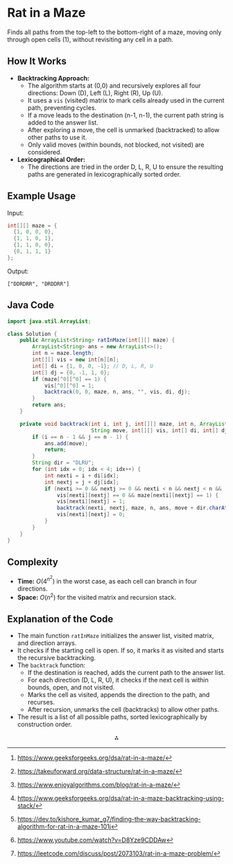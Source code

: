 
# Rat in a Maze

Finds all paths from the top-left to the bottom-right of a maze, moving only through open cells (1), without revisiting any cell in a path.

## How It Works

- **Backtracking Approach:**
    - The algorithm starts at (0,0) and recursively explores all four directions: Down (D), Left (L), Right (R), Up (U).
    - It uses a `vis` (visited) matrix to mark cells already used in the current path, preventing cycles.
    - If a move leads to the destination (n-1, n-1), the current path string is added to the answer list.
    - After exploring a move, the cell is unmarked (backtracked) to allow other paths to use it.
    - Only valid moves (within bounds, not blocked, not visited) are considered.
- **Lexicographical Order:**
    - The directions are tried in the order D, L, R, U to ensure the resulting paths are generated in lexicographically sorted order.


## Example Usage

Input:

```java
int[][] maze = {
  {1, 0, 0, 0},
  {1, 1, 0, 1},
  {1, 1, 0, 0},
  {0, 1, 1, 1}
};
```

Output:

```
["DDRDRR", "DRDDRR"]
```


## Java Code

```java
import java.util.ArrayList;

class Solution {
    public ArrayList<String> ratInMaze(int[][] maze) {
        ArrayList<String> ans = new ArrayList<>();
        int n = maze.length;
        int[][] vis = new int[n][n];
        int[] di = {1, 0, 0, -1}; // D, L, R, U
        int[] dj = {0, -1, 1, 0};
        if (maze[^0][^0] == 1) {
            vis[^0][^0] = 1;
            backtrack(0, 0, maze, n, ans, "", vis, di, dj);
        }
        return ans;
    }

    private void backtrack(int i, int j, int[][] maze, int n, ArrayList<String> ans,
                           String move, int[][] vis, int[] di, int[] dj) {
        if (i == n - 1 && j == n - 1) {
            ans.add(move);
            return;
        }
        String dir = "DLRU";
        for (int idx = 0; idx < 4; idx++) {
            int nexti = i + di[idx];
            int nextj = j + dj[idx];
            if (nexti >= 0 && nextj >= 0 && nexti < n && nextj < n &&
                vis[nexti][nextj] == 0 && maze[nexti][nextj] == 1) {
                vis[nexti][nextj] = 1;
                backtrack(nexti, nextj, maze, n, ans, move + dir.charAt(idx), vis, di, dj);
                vis[nexti][nextj] = 0;
            }
        }
    }
}
```


## Complexity

- **Time:** $O(4^{n^2})$ in the worst case, as each cell can branch in four directions.
- **Space:** $O(n^2)$ for the visited matrix and recursion stack.


## Explanation of the Code

- The main function `ratInMaze` initializes the answer list, visited matrix, and direction arrays.
- It checks if the starting cell is open. If so, it marks it as visited and starts the recursive backtracking.
- The `backtrack` function:
    - If the destination is reached, adds the current path to the answer list.
    - For each direction (D, L, R, U), it checks if the next cell is within bounds, open, and not visited.
    - Marks the cell as visited, appends the direction to the path, and recurses.
    - After recursion, unmarks the cell (backtracks) to allow other paths.
- The result is a list of all possible paths, sorted lexicographically by construction order.
<span style="display:none">[^1][^2][^3][^4][^5][^6][^7]</span>

<div align="center">⁂</div>

[^1]: https://www.geeksforgeeks.org/dsa/rat-in-a-maze/

[^2]: https://takeuforward.org/data-structure/rat-in-a-maze/

[^3]: https://www.enjoyalgorithms.com/blog/rat-in-a-maze/

[^4]: https://www.geeksforgeeks.org/dsa/rat-in-a-maze-backtracking-using-stack/

[^5]: https://dev.to/kishore_kumar_g7/finding-the-way-backtracking-algorithm-for-rat-in-a-maze-101j

[^6]: https://www.youtube.com/watch?v=D8Yze9CDDAw

[^7]: https://leetcode.com/discuss/post/2073103/rat-in-a-maze-problem/

